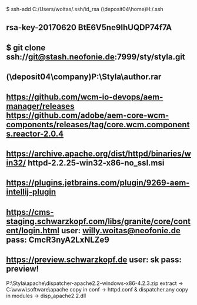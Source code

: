 $ ssh-add C:/Users/woitas/.ssh/id_rsa
(\\deposit04\home)H:/.ssh

rsa-key-20170620
BtE6V5ne9IhUQDP74f7A
---
$ git clone ssh://git@stash.neofonie.de:7999/sty/styla.git
---
(\\deposit04\company)P:\Styla\author.rar
---
https://github.com/wcm-io-devops/aem-manager/releases
https://github.com/adobe/aem-core-wcm-components/releases/tag/core.wcm.components.reactor-2.0.4
---
https://archive.apache.org/dist/httpd/binaries/win32/
httpd-2.2.25-win32-x86-no_ssl.msi
---
https://plugins.jetbrains.com/plugin/9269-aem-intellij-plugin
---
https://cms-staging.schwarzkopf.com/libs/granite/core/content/login.html
user: willy.woitas@neofonie.de
pass: CmcR3nyA2LxNLZe9
---
https://preview.schwarzkopf.de
user: sk
pass: preview!
---
P:\Styla\apache\dispatcher-apache2.2-windows-x86-4.2.3.zip
extract -> 
C:\www\software\apache
copy in conf -> httpd.conf & dispatcher.any
copy in modules -> disp_apache2.2.dll